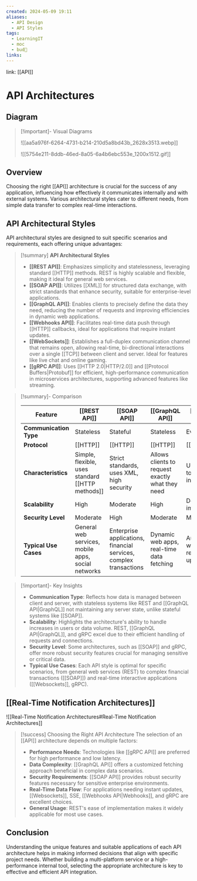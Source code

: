 ```yaml
---
created: 2024-05-09 19:11
aliases:
  - API Design
  - API Styles
tags:
  - LearningIT
  - moc
  - bud🌿
links:
---
```


link: [[API]]

# API Architectures
## Diagram

> [!important]- Visual Diagrams
> 
> ![[aa5a976f-6264-4731-b214-210d5a8bd43b_2628x3513.webp]]
> 
> ![[5754e211-8ddb-46ed-8a05-6a4b6ebc553e_1200x1512.gif]]
> 

## Overview

Choosing the right [[API]] architecture is crucial for the success of any application, influencing how effectively it communicates internally and with external systems. Various architectural styles cater to different needs, from simple data transfer to complex real-time interactions.

## API Architectural Styles

API architectural styles are designed to suit specific scenarios and requirements, each offering unique advantages:

> [!summary] **API Architectural Styles**
> 
> - **[[REST API]]**: Emphasizes simplicity and statelessness, leveraging standard [[HTTP]] methods. REST is highly scalable and flexible, making it ideal for general web services.
> - **[[SOAP API]]**: Utilizes [[XML]] for structured data exchange, with strict standards that enhance security, suitable for enterprise-level applications.
> - **[[GraphQL API]]**: Enables clients to precisely define the data they need, reducing the number of requests and improving efficiencies in dynamic web applications.
> - **[[Webhooks API]]**: Facilitates real-time data push through [[HTTP]] callbacks, ideal for applications that require instant updates.
> - **[[WebSockets]]**: Establishes a full-duplex communication channel that remains open, allowing real-time, bi-directional interactions over a single [[TCP]] between client and server. Ideal for features like live chat and online gaming.
> - **[[gRPC API]]**: Uses [[HTTP 2.0|HTTP/2.0]] and [[Protocol Buffers|Protobuf]] for efficient, high-performance communication in microservices architectures, supporting advanced features like streaming.


> [!summary]- Comparison
> 
>
> | Feature           | [[REST API]]                          | [[SOAP API]]                               | [[GraphQL API]]                            | [[Webhooks API]]                           | [[WebSockets]]                             | [[gRPC API]]                                |
> |-------------------|------------------------------------|----------------------------------------|----------------------------------------|-----------------------------------------|-----------------------------------------|-----------------------------------------|
> | **Communication Type** | Stateless                        | Stateful                               | Stateless                              | Event-driven                            | Full-duplex                             | Full-duplex                             |
> | **Protocol**      | [[HTTP]]                               | [[HTTP]]                                   | [[HTTP]]                                   | [[HTTP]]                                    | [[TCP]]                                     | [[HTTP 2.0]]                                 |
> | **Characteristics** | Simple, flexible, uses standard [[HTTP methods]] | Strict standards, uses XML, high security | Allows clients to request exactly what they need | Uses callbacks to deliver data in real time | Maintains a persistent connection for real-time, bidirectional communication | Efficient, low-latency, supports streaming |
> | **Scalability**   | High                               | Moderate                               | High                                   | Depends on implementation                | High                                    | High                                    |
> | **Security Level** | Moderate                          | High                                   | Moderate                               | Moderate                                | Moderate                                | High                                    |
> | **Typical Use Cases** | General web services, mobile apps, social networks | Enterprise applications, financial services, complex transactions | Dynamic web apps, real-time data fetching | Automating workflows, real-time updates | Live chat, online gaming, collaborative environments | Microservices, high-performance internal services |
> 


> [!important]- Key Insights
> - **Communication Type**: Reflects how data is managed between client and server, with stateless systems like REST and [[GraphQL API|GraphQL]] not maintaining any server state, unlike stateful systems like [[SOAP]].
> - **Scalability**: Highlights the architecture's ability to handle increases in users or data volume. REST, [[GraphQL API|GraphQL]], and gRPC excel due to their efficient handling of requests and connections.
> - **Security Level**: Some architectures, such as [[SOAP]] and gRPC, offer more robust security features crucial for managing sensitive or critical data.
> - **Typical Use Cases**: Each API style is optimal for specific scenarios, from general web services (REST) to complex financial transactions ([[SOAP]]) and real-time interactive applications ([[Websockets]], gRPC).


## [[Real-Time Notification Architectures]]

![[Real-Time Notification Architectures#Real-Time Notification Architectures]]



> [!success] Choosing the Right API Architecture
> The selection of an [[API]] architecture depends on multiple factors:
> 
> - **Performance Needs**: Technologies like [[gRPC API]] are preferred for high performance and low latency.
> - **Data Complexity**: [[GraphQL API]] offers a customized fetching approach beneficial in complex data scenarios.
> - **Security Requirements**: [[SOAP API]] provides robust security features necessary for sensitive enterprise environments.
> - **Real-Time Data Flow**: For applications needing instant updates, [[Websockets]], SSE, [[Webhooks API|Webhooks]], and gRPC are excellent choices.
> - **General Usage**: REST's ease of implementation makes it widely applicable for most use cases.
> 

## Conclusion

Understanding the unique features and suitable applications of each API architecture helps in making informed decisions that align with specific project needs. Whether building a multi-platform service or a high-performance internal tool, selecting the appropriate architecture is key to effective and efficient API integration.
